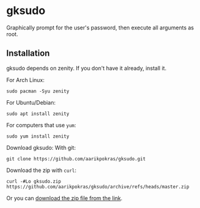 # gksudo
Graphically prompt for the user's password, then execute all arguments as root.

## Installation
gksudo depends on zenity. If you don't have it already, install it.

For Arch Linux:
```console
sudo pacman -Syu zenity
```
For Ubuntu/Debian:
```console
sudo apt install zenity
```
For computers that use `yum`:
```console
sudo yum install zenity
```

Download gksudo:
With git:
```console
git clone https://github.com/aarikpokras/gksudo.git
```
Download the zip with `curl`:
```console
curl -#Lo gksudo.zip https://github.com/aarikpokras/gksudo/archive/refs/heads/master.zip
```
Or you can [download the zip file from the link](https://github.com/aarikpokras/gksudo/archive/refs/heads/master.zip).
